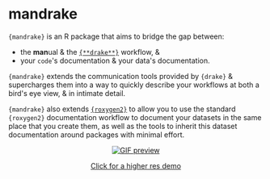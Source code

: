 # mandrake

`{mandrake}` is an R package that aims to bridge the gap between:
* the **man**ual & the [`{**drake**}`](https://github.com/ropensci/drake) workflow, &
* your `code`'s documentation & your data's documentation. 

`{mandrake}` extends the communication tools provided by `{drake}` & supercharges them into a way to quickly describe
your workflows at both a bird's eye view, & in intimate detail.

`{mandrake}` also extends [`{roxygen2}`](https://github.com/r-lib/roxygen2/) to allow you to use the standard `{roxygen2}` documentation workflow to document
your datasets in the same place that you create them, as well as the tools to inherit this dataset documentation around
packages with minimal effort.

<center>
<a href="https://gfycat.com/ifr/RipePersonalBorzoi">
<img src="https://thumbs.gfycat.com/RipePersonalBorzoi-size_restricted.gif" class="img-fluid" alt="GIF preview">
<p>Click for a higher res demo</p>
</a>
</center>


